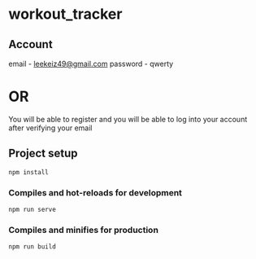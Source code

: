 # workout_tracker

## Account
email - leekeiz49@gmail.com
password - qwerty

# OR

You will be able to register and you will be able to log into your account after verifying your email

## Project setup
```
npm install
```

### Compiles and hot-reloads for development
```
npm run serve
```

### Compiles and minifies for production
```
npm run build
```
